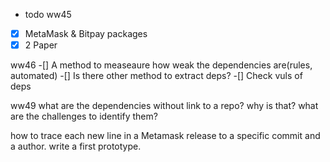 - todo
ww45

-[x] MetaMask & Bitpay packages
-[x] 2 Paper 

ww46
-[] A method to measeaure how weak the dependencies are(rules, automated)
-[] Is there other method to extract deps?
-[] Check vuls of deps


ww49
what are the dependencies without link to a repo? why is that? what are the challenges to identify them?

how to trace each new line in a Metamask release to a specific commit and a author. write a first prototype.